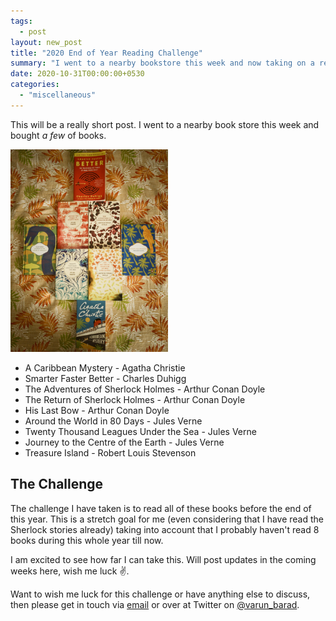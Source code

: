 ```yaml
---
tags:
  - post
layout: new_post
title: "2020 End of Year Reading Challenge"
summary: "I went to a nearby bookstore this week and now taking on a reading challenge"
date: 2020-10-31T00:00:00+0530
categories:
  - "miscellaneous"
---
```


This will be a really short post. I went to a nearby book store this week and bought _a few_ of books.

<img alt="Photo of the books I bought" src="../assets/images/posts/2020-eoy-reading-challenge/books-all.jpeg" style="width: 50%; height: auto;"/>

- A Caribbean Mystery - Agatha Christie
- Smarter Faster Better - Charles Duhigg
- The Adventures of Sherlock Holmes - Arthur Conan Doyle
- The Return of Sherlock Holmes - Arthur Conan Doyle
- His Last Bow - Arthur Conan Doyle
- Around the World in 80 Days - Jules Verne
- Twenty Thousand Leagues Under the Sea - Jules Verne
- Journey to the Centre of the Earth - Jules Verne
- Treasure Island - Robert Louis Stevenson

## The Challenge

The challenge I have taken is to read all of these books before the end of this year. This is a stretch goal for me (even considering that I have read the Sherlock stories already) taking into account that I probably haven't read 8 books during this whole year till now.

I am excited to see how far I can take this. Will post updates in the coming weeks here, wish me luck ✌️.

Want to wish me luck for this challenge or have anything else to discuss, then please get in touch via [email](mailto:contact@varunbarad.com) or over at Twitter on [@varun_barad](https://twitter.com/varun_barad).
